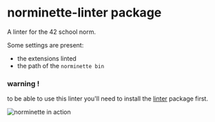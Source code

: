 # norminette-linter package

A linter for the 42 school norm.

Some settings are present:
 - the extensions linted
 - the path of the `norminette bin`

### warning !

to be able to use this linter you'll need to
install the [linter](https://atom.io/packages/linter) package first.

![norminette in action](http://i.imgur.com/kHPa6oO.png)

